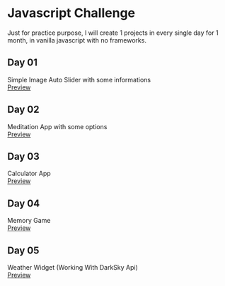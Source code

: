 # Javascript Challenge

Just for practice purpose, I will create 1 projects in every single day for 1 month, in vanilla javascript with no frameworks.

## Day 01

Simple Image Auto Slider with some informations<br>
[Preview](https://logovski.github.io/30-days-30-Javascript-Projects/Day%2001%20-%20Image%20Slider/)

## Day 02

Meditation App with some options<br>
[Preview](https://logovski.github.io/30-days-30-Javascript-Projects/Day%2002%20-%20Meditation%20App/)

## Day 03

Calculator App<br>
[Preview](https://logovski.github.io/30-days-30-Javascript-Projects/Day%2003%20-%20Weather%20App/)

## Day 04

Memory Game<br>
[Preview](https://logovski.github.io/30-days-30-Javascript-Projects/Day%2004%20-%20Memory%20Game/)

## Day 05

Weather Widget (Working With DarkSky Api)<br>
[Preview](https://logovski.github.io/30-days-30-Javascript-Projects/Day%2005%20-%20Weather%20App/)
